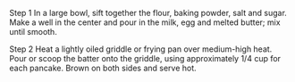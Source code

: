 
Step 1
In a large bowl, sift together the flour, baking powder, salt and sugar. Make a well in the center and pour in the milk, egg and melted butter; mix until smooth.

Step 2
Heat a lightly oiled griddle or frying pan over medium-high heat. Pour or scoop the batter onto the griddle, using approximately 1/4 cup for each pancake. Brown on both sides and serve hot.












